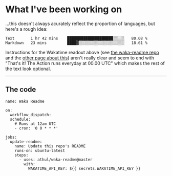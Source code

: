 # What I've been working on

…this doesn't always acurately reflect the proportion of languages, but here's a rough idea:

<!--START_SECTION:waka-->
```text
Text       1 hr 42 mins    ████████████████████░░░░░   80.08 % 
Markdown   23 mins         ████▓░░░░░░░░░░░░░░░░░░░░   18.61 % 
```
<!--END_SECTION:waka-->

Instructions for the Wakatime readout above (see [the waka-readme repo](https://github.com/athul/waka-readme) and the [other page about this](https://github.com/marketplace/actions/waka-readme)) aren't really clear and seem to end with "That's it! The Action runs everyday at 00.00 UTC" which makes the rest of the text look optional.

---

## The code

```
name: Waka Readme

on:
  workflow_dispatch:
  schedule:
    # Runs at 12am UTC
    - cron: '0 0 * * *'

jobs:
  update-readme:
    name: Update this repo's README
    runs-on: ubuntu-latest
    steps:
      - uses: athul/waka-readme@master
        with:
          WAKATIME_API_KEY: ${{ secrets.WAKATIME_API_KEY }}
```
